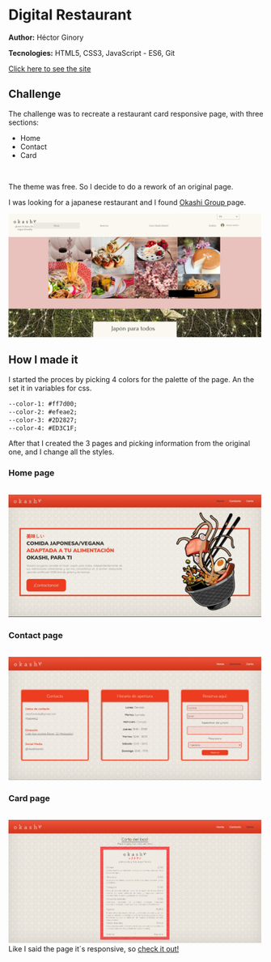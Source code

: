 # Digital Restaurant #

**Author:** Héctor Ginory
<br>

**Tecnologies:** HTML5, CSS3, JavaScript - ES6, Git
<br>

<a href="https://hectorginory.github.io/DigitalRestaurant/">Click here to see the site</a>
<br>

## Challenge ##

The challenge was to recreate a restaurant card responsive page, with three sections:
<br>
- Home
- Contact
- Card
<br>

The theme was free. So I decide to do a rework of an original page.

I was looking for a japanese restaurant and I found 
<a href="https://www.okashisanda.com/">
    Okashi Group
</a>
page.

<img src="./assets/img/okashi-group.jpg" style="width:500px"/>

## How I made it ##

I started the proces by picking 4 colors for the palette of the page. An the set it in variables for css.

    --color-1: #ff7d00;
    --color-2: #efeae2;
    --color-3: #2D2827;
    --color-4: #ED3C1F;

After that I created the 3 pages and picking information from the original one, and I change all the styles.

### Home page ###
<br>
<img src="./assets/img/home_okashi.jpg" style="width:500px"/>

### Contact page ###
<br>
<img src="./assets/img/contant_okashi.png" style="width:500px"/>

### Card page ###
<br>
<img src="./assets/img/card_okashi.png" style="width:500px"/>

<br>
Like I said the page it´s responsive, so 
<a href="https://hectorginory.github.io/DigitalRestaurant/">check it out!</a>